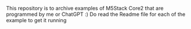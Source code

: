 This repository is to archive examples of M5Stack Core2 that are programmed by me or ChatGPT :)
Do read the Readme file for each of the example to get it running
